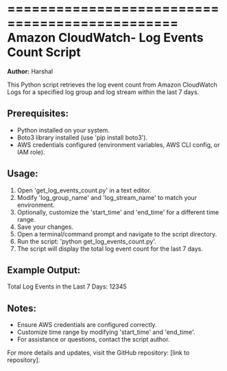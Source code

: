 ===============================================
Amazon CloudWatch- Log Events Count Script
===============================================
**Author:** Harshal

This Python script retrieves the log event count from Amazon CloudWatch Logs for a specified log group and log stream within the last 7 days.

Prerequisites:
--------------
- Python installed on your system.
- Boto3 library installed (use 'pip install boto3').
- AWS credentials configured (environment variables, AWS CLI config, or IAM role).

Usage:
------
1. Open 'get_log_events_count.py' in a text editor.
2. Modify 'log_group_name' and 'log_stream_name' to match your environment.
3. Optionally, customize the 'start_time' and 'end_time' for a different time range.
4. Save your changes.
5. Open a terminal/command prompt and navigate to the script directory.
6. Run the script: 'python get_log_events_count.py'.
7. The script will display the total log event count for the last 7 days.

Example Output:
---------------
Total Log Events in the Last 7 Days: 12345

Notes:
------
- Ensure AWS credentials are configured correctly.
- Customize time range by modifying 'start_time' and 'end_time'.
- For assistance or questions, contact the script author.

For more details and updates, visit the GitHub repository: [link to repository].
